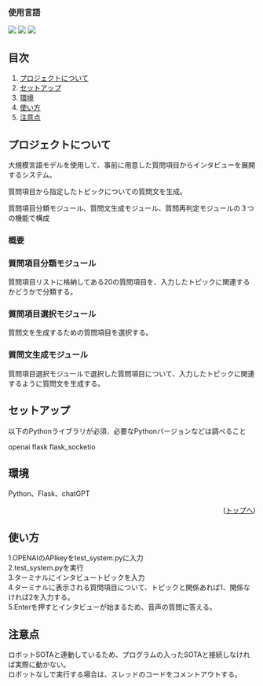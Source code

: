 ### 使用言語
<img src="https://img.shields.io/badge/-Flask-00000.svg?logo=flask&style=plastic">
<img src="https://img.shields.io/badge/-Python-3776AB.svg?logo=python&style=plastic">
<img src="https://img.shields.io/badge/-Javascript-F7DF1E.svg?logo=javascript&style=plastic">

## 目次

1. [プロジェクトについて](#プロジェクトについて)
2. [セットアップ](#セットアップ)
3. [環境](#環境)
4. [使い方](#使い方)
5. [注意点](#注意点)

## プロジェクトについて

大規模言語モデルを使用して、事前に用意した質問項目からインタビューを展開するシステム。</p>
質問項目から指定したトピックについての質問文を生成。</p>
質問項目分類モジュール、質問文生成モジュール、質問再判定モジュールの３つの機能で構成</p>

### 概要

### 質問項目分類モジュール

質問項目リストに格納してある20の質問項目を、入力したトピックに関連するかどうかで分類する。

### 質問項目選択モジュール

質問文を生成するための質問項目を選択する。

### 質問文生成モジュール

質問項目選択モジュールで選択した質問項目について、入力したトピックに関連するように質問文を生成する。

## セットアップ
以下のPythonライブラリが必須．必要なPythonバージョンなどは調べること

openai
flask
flask_socketio

## 環境

<!-- 言語、フレームワーク、ミドルウェア、インフラの一覧とバージョンを記載 -->

Python、Flask、chatGPT

<p align="right">(<a href="#top">トップへ</a>)</p>

## 使い方

1.OPENAIのAPIkeyをtest_system.pyに入力 </br>
2.test_system.pyを実行 </br>
3.ターミナルにインタビュートピックを入力</br>
4.ターミナルに表示される質問項目について、トピックと関係あれば1、関係なければ2を入力する。</br>
5.Enterを押すとインタビューが始まるため、音声の質問に答える。</br>

## 注意点

ロボットSOTAと連動しているため、プログラムの入ったSOTAと接続しなければ実際に動かない。</br>
ロボットなしで実行する場合は、スレッドのコードをコメントアウトする。

